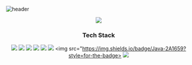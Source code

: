 ![header](https://capsule-render.vercel.app/api?type=transparent&color=auto&height=120&section=header&text=chaeyeon's%20note&animation=fadeIn&fontSize=40)
<div align="center">


<img src="https://img.shields.io/badge/TechBlog-20C997?style=for-the-badge&logo=Velog&logoColor=white"> </img>

### Tech Stack
<img src="https://img.shields.io/badge/HTML5-E34F26?style=for-the-badge&logo=HTML5&logoColor=white"> </img>
<img src="https://img.shields.io/badge/CSS3-1572B6?style=for-the-badge&logo=CSS3&logoColor=white"> </img>
<img src="https://img.shields.io/badge/javascript-F7DF1E?style=for-the-badge&logo=JavaScript&logoColor=white"> </img>
<img src="https://img.shields.io/badge/React-61DAFB?style=for-the-badge&logo=React&logoColor=white"> </img>
<img src="https://img.shields.io/badge/C-A8B9CC?style=for-the-badge&logo=C&logoColor=white"> </img>
<img src="https://img.shields.io/badge/C++-00599C?style=for-the-badge&logo=C++&logoColor=white"> </img>
<img src="https://img.shields.io/badge/Java-2A1659?style=for-the-badge> </img>
<img src="https://img.shields.io/badge/MYSQL-4479A1?style=for-the-badge&logo=MySQL&logoColor=white"> </img>

</div>
